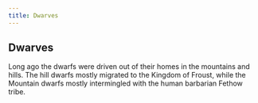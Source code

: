 ```yaml
---
title: Dwarves
---
```


## Dwarves

Long ago the dwarfs were driven out of their homes in the mountains and hills. The hill dwarfs mostly migrated to the Kingdom of Froust, while the Mountain dwarfs mostly intermingled with the human barbarian Fethow tribe.

